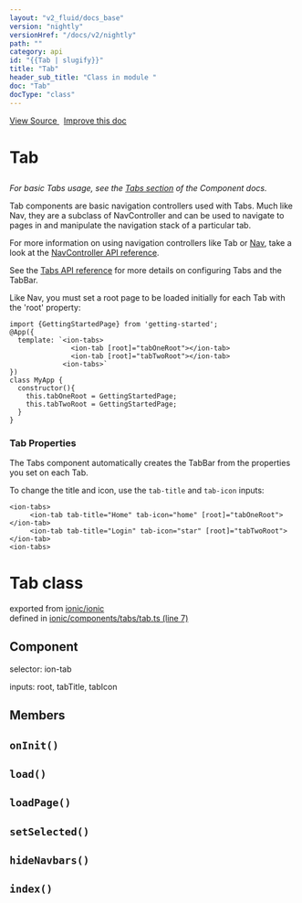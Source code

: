 ```yaml
---
layout: "v2_fluid/docs_base"
version: "nightly"
versionHref: "/docs/v2/nightly"
path: ""
category: api
id: "{{Tab | slugify}}"
title: "Tab"
header_sub_title: "Class in module "
doc: "Tab"
docType: "class"
---
```



<div class="improve-docs">
  <a href='http://github.com/driftyco/ionic2/tree/master/ionic/components/tabs/tab.ts#L6'>
    View Source
  </a>
  &nbsp;
  <a href='http://github.com/driftyco/ionic2/edit/master/ionic/components/tabs/tab.ts#L6'>
    Improve this doc
  </a>
</div>




<h1 class="api-title">

  Tab



</h1>





<p><em>For basic Tabs usage, see the <a href="../../../../components/#tabs">Tabs section</a>
of the Component docs.</em></p>
<p>Tab components are basic navigation controllers used with Tabs.  Much like
Nav, they are a subclass of NavController and can be used to navigate
to pages in and manipulate the navigation stack of a particular tab.</p>
<p>For more information on using navigation controllers like Tab or <a href="../../nav/Nav/">Nav</a>,
take a look at the <a href="../NavController/">NavController API reference</a>.</p>
<p>See the <a href="../Tabs/">Tabs API reference</a> for more details on configuring Tabs
and the TabBar.</p>
<p>Like Nav, you must set a root page to be loaded initially for each Tab with
the &#39;root&#39; property:</p>
<pre><code>import {GettingStartedPage} from &#39;getting-started&#39;;
@App({
  template: `&lt;ion-tabs&gt;
               &lt;ion-tab [root]=&quot;tabOneRoot&quot;&gt;&lt;/ion-tab&gt;
               &lt;ion-tab [root]=&quot;tabTwoRoot&quot;&gt;&lt;/ion-tab&gt;
             &lt;ion-tabs&gt;`
})
class MyApp {
  constructor(){
    this.tabOneRoot = GettingStartedPage;
    this.tabTwoRoot = GettingStartedPage;
  }
}
</code></pre>
<p><h3 id="tab_properties">Tab Properties</h3>
The Tabs component automatically creates the TabBar from the properties you
set on each Tab.</p>
<p>To change the title and icon, use the <code>tab-title</code> and <code>tab-icon</code>
inputs:</p>
<pre><code class="lang-html">&lt;ion-tabs&gt;
     &lt;ion-tab tab-title=&quot;Home&quot; tab-icon=&quot;home&quot; [root]=&quot;tabOneRoot&quot;&gt;&lt;/ion-tab&gt;
     &lt;ion-tab tab-title=&quot;Login&quot; tab-icon=&quot;star&quot; [root]=&quot;tabTwoRoot&quot;&gt;&lt;/ion-tab&gt;
&lt;ion-tabs&gt;
</code></pre>


<h1 class="class export">Tab <span class="type">class</span></h1>
<p class="module">exported from <a href='undefined'>ionic/ionic</a><br/>
defined in <a href="https://github.com/driftyco/ionic2/tree/master/ionic/components/tabs/tab.ts#L7-L150">ionic/components/tabs/tab.ts (line 7)</a>
</p>
<h2>Component</h2>
  <span>selector: ion-tab</span>

  <span>inputs: root, tabTitle, tabIcon</span>


## Members

<div id="onInit"></div>
<h2>
  <code>onInit()</code>

</h2>












<div id="load"></div>
<h2>
  <code>load()</code>

</h2>












<div id="loadPage"></div>
<h2>
  <code>loadPage()</code>

</h2>












<div id="setSelected"></div>
<h2>
  <code>setSelected()</code>

</h2>












<div id="hideNavbars"></div>
<h2>
  <code>hideNavbars()</code>

</h2>












<div id="index"></div>
<h2>
  <code>index()</code>

</h2>













